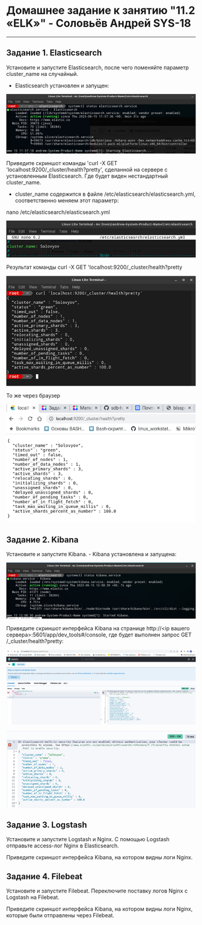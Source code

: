 # Домашнее задание к занятию "11.2 «ELK»" - Соловьёв Андрей SYS-18

---

## Задание 1. Elasticsearch

Установите и запустите Elasticsearch, после чего поменяйте параметр cluster_name на случайный.

- Elasticsearch установлен и запущен:

![elasticsearch_started](https://github.com/Andrewsolo1969/11-3-hw/blob/main/img/elasticsearch_started.png)

Приведите скриншот команды 'curl -X GET 'localhost:9200/_cluster/health?pretty', сделанной на сервере с установленным Elasticsearch. Где будет виден нестандартный cluster_name.

- cluster_name содержится в файле /etc/elasticsearch/elasticsearch.yml, соответственно меняем этот параметр:

nano /etc/elasticsearch/elasticsearch.yml

![elasticsearch_node_name](https://github.com/Andrewsolo1969/11-3-hw/blob/main/img/elasticsearch_node_name.png)

Результат команды curl -X GET 'localhost:9200/_cluster/health?pretty

![elasticsearch_1](https://github.com/Andrewsolo1969/11-3-hw/blob/main/img/elasticsearch_1.png)

То же через браузер

![elasticsearch_2](https://github.com/Andrewsolo1969/11-3-hw/blob/main/img/elasticsearch_2.png)


## Задание 2. Kibana

Установите и запустите Kibana. - Kibana установлена и запущена:

![kibana_started](https://github.com/Andrewsolo1969/11-3-hw/blob/main/img/kibana_started.png)

Приведите скриншот интерфейса Kibana на странице http://<ip вашего сервера>:5601/app/dev_tools#/console, где будет выполнен запрос GET /_cluster/health?pretty:

![Kibana_full](https://github.com/Andrewsolo1969/11-3-hw/blob/main/img/Kibana_full.png)

![Kibana_short](https://github.com/Andrewsolo1969/11-3-hw/blob/main/img/Kibana_short.png)


## Задание 3. Logstash

Установите и запустите Logstash и Nginx. С помощью Logstash отправьте access-лог Nginx в Elasticsearch.

Приведите скриншот интерфейса Kibana, на котором видны логи Nginx.


## Задание 4. Filebeat

Установите и запустите Filebeat. Переключите поставку логов Nginx с Logstash на Filebeat.

Приведите скриншот интерфейса Kibana, на котором видны логи Nginx, которые были отправлены через Filebeat.













 
